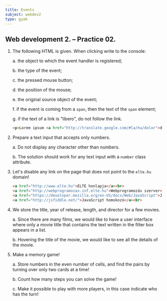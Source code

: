 ```yaml
---
title: Events
subject: webdev2
type: gyak
---
```


## Web development 2. – Practice 02.

1. The following HTML is given. When clicking write to the console:

    a. the object to which the event handler is registered;

    b. the type of the event;

    c. the pressed mouse button;

    d. the position of the mouse;

    e. the original source object of the event;

    f. if the event is coming from a `span`, then the text of the `span` element;

    g. if the text of a link is "libero", do not follow the link.

    ```html
    <p>Lorem ipsum <a href="http://translate.google.com/#la/hu/dolor">dolor</a> sit amet, <span>consectetur</span> adipiscing elit. <span>Proin ut faucibus justo.</span> Nullam vulputate iaculis blandit. Sed at placerat mi. Cras volutpat, urna sed accumsan dapibus, <a href="http://www.libero.hu">libero</a> massa cursus felis, eget consectetur libero orci ut sem. Fusce id mollis nibh. In vulputate et turpis eu semper. Sed pharetra tincidunt velit. Fusce pharetra eros vitae placerat luctus. <span>Fusce cursus ultrices tellus et lobortis.</span></p>
    ```

2. Prepare a text input that accepts only numbers.

    a. Do not display any character other than numbers.

    b. The solution should work for any text input with a `number` class attribute.

3. Let's disable any link on the page that does not point to the `elte.hu` domain!

    ```html
    <a href="http://www.elte.hu">ELTE honlapja</a><br>
    <a href="http://webprogramozas.inf.elte.hu">Webprogramozás szerver</a><br>
    <a href="https://developer.mozilla.org/en-US/docs/Web/JavaScript">JavaScript referencia</a><br>
    <a href="http://jsfiddle.net/">JavaScript homokozó</a><br>
    ```

4. We store the title, year of release, length, and director for a few movies.

    a. Since there are many films, we would like to have a user interface where only a movie title that contains the text written in the filter box appears in a list.

    b. Hovering the title of the movie, we would like to see all the details of the movie.

5. Make a memory game!

    a. Store numbers in the even number of cells, and find the pairs by turning over only two cards at a time! 
    
    b. Count how many steps you can solve the game! 
    
    c. Make it possible to play with more players, in this case indicate who has the turn!

